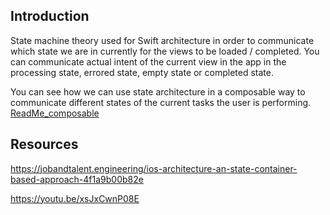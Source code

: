 
## Introduction

State machine theory used for Swift architecture in order to communicate which state we are in currently for the views to be loaded / completed.
You can communicate actual intent of the current view in the app in the processing state, errored state, empty state or completed state.

You can see how we can use state architecture in a composable way to communicate different states of the current tasks the user is performing.
[ReadMe_composable](ReadMe_composable.md)
## Resources


https://jobandtalent.engineering/ios-architecture-an-state-container-based-approach-4f1a9b00b82e

https://youtu.be/xsJxCwnP08E

